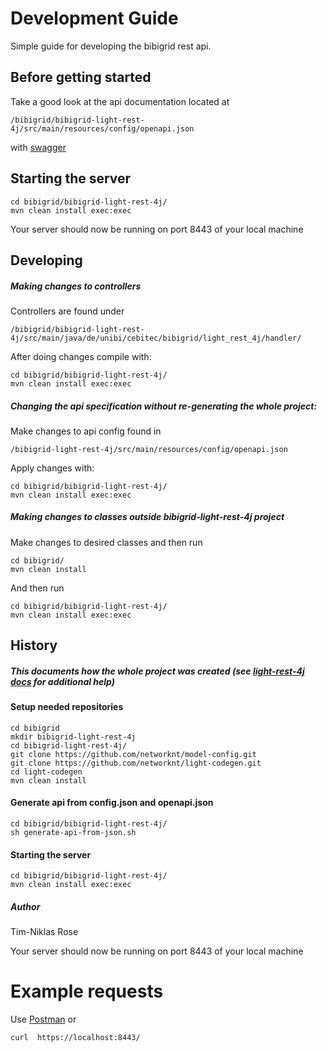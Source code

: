 # Development Guide
Simple guide for developing the bibigrid rest api.

## Before getting started
Take a good look at the api documentation located at
```
/bibigrid/bibigrid-light-rest-4j/src/main/resources/config/openapi.json
```
 with [swagger](https://editor.swagger.io/)

## Starting the server
```
cd bibigrid/bibigrid-light-rest-4j/
mvn clean install exec:exec
```
Your server should now be running on port 8443 of your local machine

## Developing
##### Making changes to controllers
Controllers are found under 
```
/bibigrid/bibigrid-light-rest-4j/src/main/java/de/unibi/cebitec/bibigrid/light_rest_4j/handler/  
```

After doing changes compile with:
```
cd bibigrid/bibigrid-light-rest-4j/
mvn clean install exec:exec
```

##### Changing the api specification without re-generating the whole project:
Make changes to api config found in 
```
/bibigrid-light-rest-4j/src/main/resources/config/openapi.json 
``` 
Apply changes with:
```
cd bibigrid/bibigrid-light-rest-4j/
mvn clean install exec:exec
```

##### Making changes to classes outside bibigrid-light-rest-4j project
Make changes to desired classes and then run
```
cd bibigrid/
mvn clean install
```
And then run
```
cd bibigrid/bibigrid-light-rest-4j/
mvn clean install exec:exec
```




## History
##### This documents how the whole project was created (see [light-rest-4j docs](https://doc.networknt.com/references/light-codegen/openapi-generator/) for additional help)
#### Setup needed repositories
```
cd bibigrid
mkdir bibigrid-light-rest-4j
cd bibigrid-light-rest-4j/
git clone https://github.com/networknt/model-config.git
git clone https://github.com/networknt/light-codegen.git
cd light-codegen
mvn clean install
```

#### Generate api from config.json and openapi.json
```
cd bibigrid/bibigrid-light-rest-4j/
sh generate-api-from-json.sh
```
#### Starting the server
```
cd bibigrid/bibigrid-light-rest-4j/
mvn clean install exec:exec
```


##### Author
Tim-Niklas Rose


Your server should now be running on port 8443 of your local machine

# Example requests
Use [Postman](https://www.getpostman.com/) or   
```
curl  https://localhost:8443/
```

